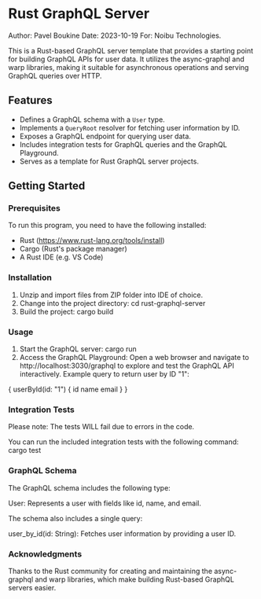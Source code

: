# Rust GraphQL Server 

Author: Pavel Boukine
Date: 2023-10-19
For: Noibu Technologies.

This is a Rust-based GraphQL server template that provides a starting point for building GraphQL APIs for user data. It utilizes the async-graphql and warp libraries, making it suitable for asynchronous operations and serving GraphQL queries over HTTP.

## Features

- Defines a GraphQL schema with a `User` type.
- Implements a `QueryRoot` resolver for fetching user information by ID.
- Exposes a GraphQL endpoint for querying user data.
- Includes integration tests for GraphQL queries and the GraphQL Playground.
- Serves as a template for Rust GraphQL server projects.

## Getting Started

### Prerequisites

To run this program, you need to have the following installed:

- Rust (https://www.rust-lang.org/tools/install)
- Cargo (Rust's package manager)
- A Rust IDE (e.g. VS Code)

### Installation

1. Unzip and import files from ZIP folder into IDE of choice.
2. Change into the project directory: cd rust-graphql-server
3. Build the project: cargo build

### Usage

1. Start the GraphQL server: cargo run
2. Access the GraphQL Playground:
Open a web browser and navigate to http://localhost:3030/graphql to explore and test the GraphQL API interactively.
Example query to return user by ID "1":

{
  userById(id: "1") {
    id
    name
    email
  }
}

### Integration Tests
Please note: The tests WILL fail due to errors in the code.

You can run the included integration tests with the following command: cargo test

### GraphQL Schema

The GraphQL schema includes the following type:

User: Represents a user with fields like id, name, and email.

The schema also includes a single query:

user_by_id(id: String): Fetches user information by providing a user ID.

### Acknowledgments

Thanks to the Rust community for creating and maintaining the async-graphql and warp libraries, which make building Rust-based GraphQL servers easier.
